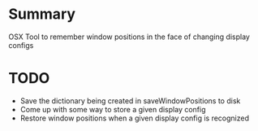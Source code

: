 # Summary #
OSX Tool to remember window positions in the face of changing display configs

# TODO #

  * Save the dictionary being created in saveWindowPositions to disk
  * Come up with some way to store a given display config
  * Restore window positions when a given display config is recognized
